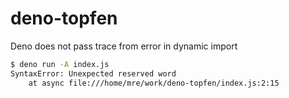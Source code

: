 # deno-topfen
Deno does not pass trace from error in dynamic import

```bash
$ deno run -A index.js 
SyntaxError: Unexpected reserved word
    at async file:///home/mre/work/deno-topfen/index.js:2:15
```

